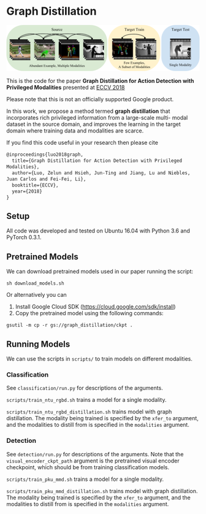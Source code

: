 # Graph Distillation

<img src="images/pull.png" width="1000px"/>

This is the code for the paper
**Graph Distillation for Action Detection with Privileged Modalities**
presented at [ECCV 2018](https://eccv2018.org/)

Please note that this is not an officially supported Google product.

In this work, we propose a method termed **graph distillation** that incorporates rich privileged information from a large-scale multi- modal dataset in the source domain, and improves the learning in the target domain where training data and modalities are scarce.

If you find this code useful in your research then please cite

```
@inproceedings{luo2018graph,
  title={Graph Distillation for Action Detection with Privileged Modalities},
  author={Luo, Zelun and Hsieh, Jun-Ting and Jiang, Lu and Niebles, Juan Carlos and Fei-Fei, Li},
  booktitle={ECCV},
  year={2018}
}
```

## Setup
All code was developed and tested on Ubuntu 16.04 with Python 3.6 and PyTorch 0.3.1.




## Pretrained Models
We can download pretrained models used in our paper running the script:

```
sh download_models.sh
```

Or alternatively you can

1. Install Google Cloud SDK (https://cloud.google.com/sdk/install)
2. Copy the pretrained model using the following commands:

```
gsutil -m cp -r gs://graph_distillation/ckpt .
```


## Running Models
We can use the scripts in `scripts/` to train models on different modalities.



### Classification
See `classification/run.py` for descriptions of the arguments.

`scripts/train_ntu_rgbd.sh` trains a model for a single modality.

`scripts/train_ntu_rgbd_distillation.sh` trains model with graph distillation. The modality being trained is specified by the `xfer_to` argument, and the modalities to distill from is specified in the `modalities` argument.

### Detection
See `detection/run.py` for descriptions of the arguments. Note that the `visual_encoder_ckpt_path` argument is the pretrained visual encoder checkpoint, which should be from training classification models.

`scripts/train_pku_mmd.sh` trains a model for a single modality.

`scripts/train_pku_mmd_distillation.sh` trains model with graph distillation. The modality being trained is specified by the `xfer_to` argument, and the modalities to distill from is specified in the `modalities` argument.
